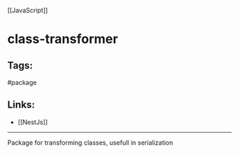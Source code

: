 [[JavaScript]]

# class-transformer

## Tags:
#package 

## Links:
- [[NestJs]]

---

Package for transforming classes, usefull in serialization